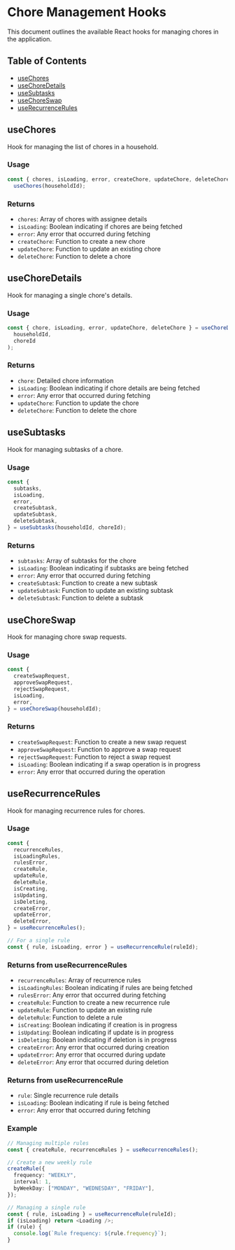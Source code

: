 # Chore Management Hooks

This document outlines the available React hooks for managing chores in the application.

## Table of Contents

- [useChores](#usechores)
- [useChoreDetails](#uchoredetails)
- [useSubtasks](#usesubtasks)
- [useChoreSwap](#uchoreswap)
- [useRecurrenceRules](#userecurrencerules)

## useChores

Hook for managing the list of chores in a household.

### Usage

```typescript
const { chores, isLoading, error, createChore, updateChore, deleteChore } =
  useChores(householdId);
```

### Returns

- `chores`: Array of chores with assignee details
- `isLoading`: Boolean indicating if chores are being fetched
- `error`: Any error that occurred during fetching
- `createChore`: Function to create a new chore
- `updateChore`: Function to update an existing chore
- `deleteChore`: Function to delete a chore

## useChoreDetails

Hook for managing a single chore's details.

### Usage

```typescript
const { chore, isLoading, error, updateChore, deleteChore } = useChoreDetails(
  householdId,
  choreId
);
```

### Returns

- `chore`: Detailed chore information
- `isLoading`: Boolean indicating if chore details are being fetched
- `error`: Any error that occurred during fetching
- `updateChore`: Function to update the chore
- `deleteChore`: Function to delete the chore

## useSubtasks

Hook for managing subtasks of a chore.

### Usage

```typescript
const {
  subtasks,
  isLoading,
  error,
  createSubtask,
  updateSubtask,
  deleteSubtask,
} = useSubtasks(householdId, choreId);
```

### Returns

- `subtasks`: Array of subtasks for the chore
- `isLoading`: Boolean indicating if subtasks are being fetched
- `error`: Any error that occurred during fetching
- `createSubtask`: Function to create a new subtask
- `updateSubtask`: Function to update an existing subtask
- `deleteSubtask`: Function to delete a subtask

## useChoreSwap

Hook for managing chore swap requests.

### Usage

```typescript
const {
  createSwapRequest,
  approveSwapRequest,
  rejectSwapRequest,
  isLoading,
  error,
} = useChoreSwap(householdId);
```

### Returns

- `createSwapRequest`: Function to create a new swap request
- `approveSwapRequest`: Function to approve a swap request
- `rejectSwapRequest`: Function to reject a swap request
- `isLoading`: Boolean indicating if a swap operation is in progress
- `error`: Any error that occurred during the operation

## useRecurrenceRules

Hook for managing recurrence rules for chores.

### Usage

```typescript
const {
  recurrenceRules,
  isLoadingRules,
  rulesError,
  createRule,
  updateRule,
  deleteRule,
  isCreating,
  isUpdating,
  isDeleting,
  createError,
  updateError,
  deleteError,
} = useRecurrenceRules();

// For a single rule
const { rule, isLoading, error } = useRecurrenceRule(ruleId);
```

### Returns from useRecurrenceRules

- `recurrenceRules`: Array of recurrence rules
- `isLoadingRules`: Boolean indicating if rules are being fetched
- `rulesError`: Any error that occurred during fetching
- `createRule`: Function to create a new recurrence rule
- `updateRule`: Function to update an existing rule
- `deleteRule`: Function to delete a rule
- `isCreating`: Boolean indicating if creation is in progress
- `isUpdating`: Boolean indicating if update is in progress
- `isDeleting`: Boolean indicating if deletion is in progress
- `createError`: Any error that occurred during creation
- `updateError`: Any error that occurred during update
- `deleteError`: Any error that occurred during deletion

### Returns from useRecurrenceRule

- `rule`: Single recurrence rule details
- `isLoading`: Boolean indicating if rule is being fetched
- `error`: Any error that occurred during fetching

### Example

```typescript
// Managing multiple rules
const { createRule, recurrenceRules } = useRecurrenceRules();

// Create a new weekly rule
createRule({
  frequency: "WEEKLY",
  interval: 1,
  byWeekDay: ["MONDAY", "WEDNESDAY", "FRIDAY"],
});

// Managing a single rule
const { rule, isLoading } = useRecurrenceRule(ruleId);
if (isLoading) return <Loading />;
if (rule) {
  console.log(`Rule frequency: ${rule.frequency}`);
}
```
